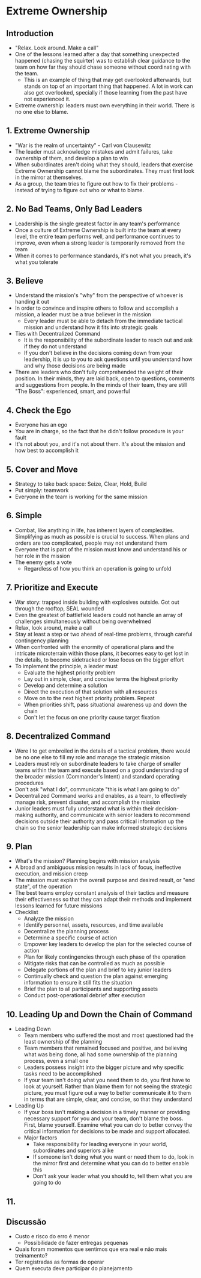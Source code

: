 # Extreme Ownership
## Introduction
- "Relax. Look around. Make a call"
- One of the lessons learned after a day that something unexpected happened (chasing the squirter) was to establish clear guidance to the team on how far they should chase someone without coordinating with the team.
	- This is an example of thing that may get overlooked afterwards, but stands on top of an important thing that happened. A lot in work can also get overlooked, specially if those learning from the past have not experienced it.
- Extreme ownership: leaders must own everything in their world. There is no one else to blame. 

## 1. Extreme Ownership
- "War is the realm of uncertainty" - Carl von Clausewitz 
- The leader must acknowledge mistakes and admit failures, take ownership of them, and develop a plan to win
- When subordinates aren't doing what they should, leaders that exercise Extreme Ownership cannot blame the subordinates. They must first look in the mirror at themselves. 
- As a group, the team tries to figure out how to fix their problems - instead of trying to figure out who or what to blame. 

## 2. No Bad Teams, Only Bad Leaders
- Leadership is the single greatest factor in any team's performance
- Once a culture of Extreme Ownership is built into the team at every level, the entire team performs well, and performance continues to improve, even when a strong leader is temporarily removed from the team
- When it comes to performance standards, it's not what you preach, it's what you tolerate

## 3. Believe
- Understand the mission's "why" from the perspective of whoever is handing it out
- In order to convince and inspire others to follow and accomplish a mission, a leader must be a true believer in the mission
	- Every leader must be able to detach from the immediate tactical mission and understand how it fits into strategic goals 
- Ties with Decentralized Command
	- It is the responsibility of the subordinate leader to reach out and ask if they do not understand
	- If you don't believe in the decisions coming down from your leadership, it is up to you to ask questions until you understand how and why those decisions are being made
- There are leaders who don't fully comprehended the weight of their position. In their minds, they are laid back, open to questions, comments and suggestions from people. In the minds of their team, they are still "The Boss": experienced, smart, and powerful

## 4. Check the Ego
- Everyone has an ego
- You are in charge, so the fact that he didn't follow procedure is your fault 
- It's not about you, and it's not about them. It's about the mission and how best to accomplish it 

## 5. Cover and Move
- Strategy to take back space: Seize, Clear, Hold, Build
- Put simply: teamwork
- Everyone in the team is working for the same mission 

## 6. Simple
- Combat, like anything in life, has inherent layers of complexities. Simplifying as much as possible is crucial to success. When plans and orders are too complicated, people may not understand them
- Everyone that is part of the mission must know and understand his or her role in the mission 
- The enemy gets a vote
	- Regardless of how you think an operation is going to unfold

## 7. Prioritize and Execute
- War story: trapped inside building with explosives outside. Got out through the rooftop, SEAL wounded
- Even the greatest of battlefield leaders could not handle an array of challenges simultaneously without being overwhelmed 
- Relax, look around, make a call
- Stay at least a step or two ahead of real-time problems, through careful contingency planning
- When confronted with the enormity of operational plans and the intricate microterrain within those plans, it becomes easy to get lost in the details, to become sidetracked or lose focus on the bigger effort
- To implement the principle, a leader must
	- Evaluate the highest priority problem
	- Lay out in simple, clear, and concise terms the highest priority
	- Develop and determine a solution
	- Direct the execution of that solution with all resources
	- Move on to the next highest priority problem. Repeat
	- When priorities shift, pass situational awareness up and down the chain
	- Don't let the focus on one priority cause target fixation

## 8. Decentralized Command
- Were I to get embroiled in the details of a tactical problem, there would be no one else to fill my role and manage the strategic mission
- Leaders must rely on subordinate leaders to take charge of smaller teams within the team and execute based on a good understanding of the broader mission (Commander's Intent) and standard operating procedures
- Don't ask "what I do", communicate "this is what I am going to do"
- Decentralized Command works and enables, as a team, to effectively manage risk, prevent disaster, and accomplish the mission
- Junior leaders must fully understand what is within their decision-making authority, and communicate with senior leaders to recommend decisions outside their authority and pass critical information up the chain so the senior leadership can make informed strategic decisions 

## 9. Plan
- What's the mission? Planning begins with mission analysis
- A broad and ambiguous mission results in lack of focus, ineffective execution, and mission creep
- The mission must explain the overall purpose and desired result, or "end state", of the operation 
- The best teams employ constant analysis of their tactics and measure their effectiveness so that they can adapt their methods and implement lessons learned for future missions
- Checklist
	- Analyze the mission
	- Identify personnel, assets, resources, and time available
	- Decentralize the planning process
	- Determine a specific course of action
	- Empower key leaders to develop the plan for the selected course of action
	- Plan for likely contingencies through each phase of the operation
	- Mitigate risks that can be controlled as much as possible 
	- Delegate portions of the plan and brief to key junior leaders
	- Continually check and question the plan against emerging information to ensure it still fits the situation
	- Brief the plan to all participants and supporting assets 
	- Conduct post-operational debrief after execution


## 10. Leading Up and Down the Chain of Command
- Leading Down
	- Team members who suffered the most and most questioned had the least ownership of the planning
	- Team members that remained focused and positive, and believing what was being done, all had some ownership of the planning process, even a small one
	- Leaders possess insight into the bigger picture and why specific tasks need to be accomplished
	- If your team isn't doing what you need them to do, you first have to look at yourself. Rather than blame them for not seeing the strategic picture, you must figure out a way to better communicate it to them in terms that are simple, clear, and concise, so that they understand
- Leading Up
	- If your boss isn't making a decision in a timely manner or providing necessary support for you and your team, don't blame the boss. First, blame yourself. Examine what you can do to better convey the critical information for decisions to be made and support allocated.
	- Major factors
		- Take responsibility for leading everyone in your world, subordinates and superiors alike
		- If someone isn't doing what you want or need them to do, look in the mirror first and determine what you can do to better enable this
		- Don't ask your leader what you should to, tell them what you are going to do

## 11. 

## Discussão
- Custo e risco do erro é menor
	- Possibilidade de fazer entregas pequenas
- Quais foram momentos que sentimos que era real e não mais treinamento?
- Ter registradas as formas de operar
- Quem executa deve participar do planejamento